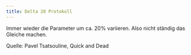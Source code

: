 ```yaml
---
title: Delta 20 Protokoll
---
```

Immer wieder die Parameter um ca. 20% variieren. Also nicht ständig das Gleiche machen. 

Quelle: Pavel Tsatsouline, Quick and Dead 
